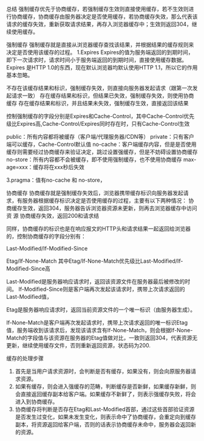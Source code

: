 总结
强制缓存优先于协商缓存，若强制缓存生效则直接使用缓存，若不生效则进行协商缓存，协商缓存由服务器决定是否使用缓存，若协商缓存失效，那么代表该请求的缓存失效，重新获取请求结果，再存入浏览器缓存中；生效则返回304，继续使用缓存。

强制缓存
强制缓存就是直接从浏览器缓存查找该结果，并根据结果的缓存规则来决定是否使用该缓存的过程。
1.Expires
Expires的值为服务端返回的到期时间，即下一次请求时，请求时间小于服务端返回的到期时间，直接使用缓存数据。
Expires 是HTTP 1.0的东西，现在默认浏览器均默认使用HTTP 1.1，所以它的作用基本忽略。

不存在该缓存结果和标识，强制缓存失效，则直接向服务器发起请求（跟第一次发起请求一致）
存在缓存结果和标识，但结果已失效，强制缓存失效，则使用协商缓存
存在缓存结果和标识，并且结果未失效，强制缓存生效，直接返回该结果


控制强制缓存的字段分别是Expires和Cache-Control，其中Cache-Control优先级比Expires高,Cache-Control/Expires同时存在时，只有Cache-Control生效

public：所有内容都将被缓存（客户端/代理服务器/CDN等）
private：只有客户端可以缓存，Cache-Control默认值
no-cache：客户端缓存内容，但是是否使用缓存则需要经过协商缓存来验证决定，跳过设置强缓存，但是不妨碍设置协商缓存
no-store：所有内容都不会被缓存，即不使用强制缓存，也不使用协商缓存
max-age=xxx：缓存将在xxx秒后失效

3.pragma：值有no-cache 和 no-store，

协商缓存
协商缓存就是强制缓存失效后，浏览器携带缓存标识向服务器发起请求，有服务器根据缓存标识决定是否使用缓存的过程，主要有以下两种情况：
协商缓存生效，返回304，服务器告诉浏览器资源未更新，则再去浏览器缓存中访问资 源
协商缓存失效，返回200和请求结

同样，协商缓存的标识也是在响应报文的HTTP头和请求结果一起返回给浏览器的，控制协商缓存的字段分别有：

Last-Modified/If-Modified-Since

Etag/If-None-Match
其中Etag/If-None-Match优先级比Last-Modified/If-Modified-Since高


Last-Modified是服务器响应请求时，返回该资源文件在服务器最后被修改的时间。
If-Modified-Since则是客户端再次发起该请求时，携带上次请求返回的Last-Modified值，


Etag是服务器响应请求时，返回当前资源文件的一个唯一标识（由服务器生成）。

If-None-Match是客户端再次发起请求时，携带上次请求返回的唯一标识Etag值，服务端收到该请求后，发现该请求含有If-None-Match，则会根据If-None-Match的字段值与该资源在服务器的Etag值做对比，一致则返回304，代表资源无更新，继续使用缓存文件，否则重新返回资源，状态码为200.



缓存的处理步骤
1. 首先是当用户请求资源时，会判断是否有缓存，如果没有，则会向原服务器请求资源。
2. 如果有缓存，则会进入强缓存的范畴，判断缓存是否新鲜，如果缓存新鲜，则会直接返回缓存副本给客户端。如果缓存不新鲜了，则表示强缓存失败，将会进入到协商缓存。
3. 协商缓存将判断是否存在Etag和Last-Modified首部，通过这些首部验证资源是否发生过变化，如果未发生变化，则表示命中了协商缓存，会重定向到缓存副本，将资源返回给客户端，否则的话表示协商缓存未命中，服务器会返回新的资源。